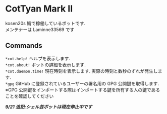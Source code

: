 # CotTyan Mark II

kosen20s 鯖で稼働しているボットです.  
メンテナーは Laminne33569 です

## Commands

`*cot.help!` ヘルプを表示します.  
`*cot.about!` ボットの詳細を表示します.  
`*cot.daemon.time!` 現在時刻を表示します. 実際の時刻と数秒のずれが発生します.  
`*gpg` GitHub に登録されているユーザーの署名用の GPG 公開鍵を取得します.  
※GPG 公開鍵をインポートする際はインポートする鍵を所有する人の鍵であることを確認してください

**_9/21 追記:シェル芸ボットは現在停止中です_**
